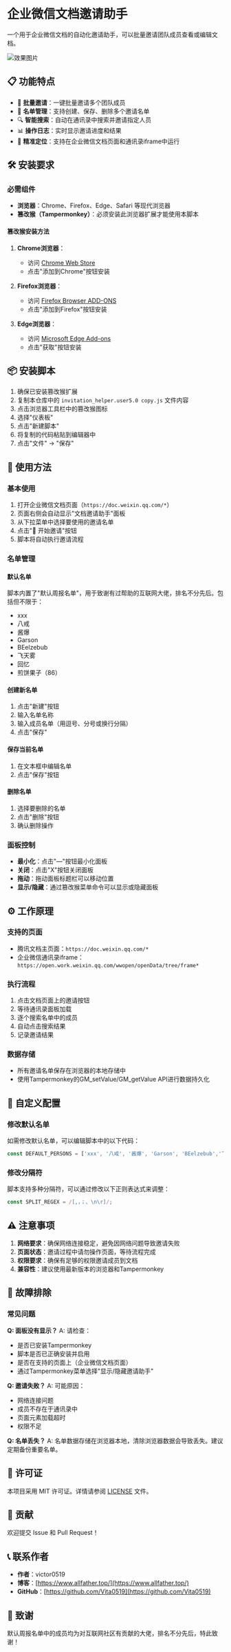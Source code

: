 # 企业微信文档邀请助手

一个用于企业微信文档的自动化邀请助手，可以批量邀请团队成员查看或编辑文档。

![效果图片](20250828.png)

## 📋 功能特点

- 🚀 **批量邀请**：一键批量邀请多个团队成员
- 📝 **名单管理**：支持创建、保存、删除多个邀请名单
- 🔍 **智能搜索**：自动在通讯录中搜索并邀请指定人员
- 📊 **操作日志**：实时显示邀请进度和结果
- 🎯 **精准定位**：支持在企业微信文档页面和通讯录iframe中运行

## 🛠️ 安装要求

### 必需组件

- **浏览器**：Chrome、Firefox、Edge、Safari 等现代浏览器
- **篡改猴（Tampermonkey）**：必须安装此浏览器扩展才能使用本脚本

#### 篡改猴安装方法

1. **Chrome浏览器**：
   - 访问 [Chrome Web Store](https://chrome.google.com/webstore/detail/tampermonkey/dhdgffkkebhmkfjojejmpbldmpobfkfo)
   - 点击"添加到Chrome"按钮安装

2. **Firefox浏览器**：
   - 访问 [Firefox Browser ADD-ONS](https://addons.mozilla.org/firefox/addon/tampermonkey/)
   - 点击"添加到Firefox"按钮安装

3. **Edge浏览器**：
   - 访问 [Microsoft Edge Add-ons](https://microsoftedge.microsoft.com/addons/detail/tampermonkey/iikmkjmpaadaobahmlepeloendndfphd)
   - 点击"获取"按钮安装

## 📦 安装脚本

1. 确保已安装篡改猴扩展
2. 复制本仓库中的 `invitation_helper.user5.0 copy.js` 文件内容
3. 点击浏览器工具栏中的篡改猴图标
4. 选择"仪表板"
5. 点击"新建脚本"
6. 将复制的代码粘贴到编辑器中
7. 点击"文件" → "保存"

## 🎯 使用方法

### 基本使用

1. 打开企业微信文档页面（`https://doc.weixin.qq.com/*`）
2. 页面右侧会自动显示"文档邀请助手"面板
3. 从下拉菜单中选择要使用的邀请名单
4. 点击"🚀 开始邀请"按钮
5. 脚本将自动执行邀请流程

### 名单管理

#### 默认名单
脚本内置了"默认周报名单"，用于致谢有过帮助的互联网大佬，排名不分先后。包括但不限于：
- xxx
- 八戒
- 酱爆
- Garson
- BEelzebub
- 飞天雾
- 回忆
- 煎饼果子（86）

#### 创建新名单
1. 点击"新建"按钮
2. 输入名单名称
3. 输入成员名单（用逗号、分号或换行分隔）
4. 点击"保存"

#### 保存当前名单
1. 在文本框中编辑名单
2. 点击"保存"按钮

#### 删除名单
1. 选择要删除的名单
2. 点击"删除"按钮
3. 确认删除操作

### 面板控制

- **最小化**：点击"—"按钮最小化面板
- **关闭**：点击"X"按钮关闭面板
- **拖动**：拖动面板标题栏可以移动位置
- **显示/隐藏**：通过篡改猴菜单命令可以显示或隐藏面板

## ⚙️ 工作原理

### 支持的页面
- 腾讯文档主页面：`https://doc.weixin.qq.com/*`
- 企业微信通讯录iframe：`https://open.work.weixin.qq.com/wwopen/openData/tree/frame*`

### 执行流程
1. 点击文档页面上的邀请按钮
2. 等待通讯录面板加载
3. 逐个搜索名单中的成员
4. 自动点击搜索结果
5. 记录邀请结果

### 数据存储
- 所有邀请名单保存在浏览器的本地存储中
- 使用Tampermonkey的GM_setValue/GM_getValue API进行数据持久化

## 🔧 自定义配置

### 修改默认名单
如需修改默认名单，可以编辑脚本中的以下代码：
```javascript
const DEFAULT_PERSONS = ['xxx', '八戒', '酱爆', 'Garson', 'BEelzebub','飞天雾','回忆'];
```

### 修改分隔符
脚本支持多种分隔符，可以通过修改以下正则表达式来调整：
```javascript
const SPLIT_REGEX = /[,，；、\n\r]/;
```

## ⚠️ 注意事项

1. **网络要求**：确保网络连接稳定，避免因网络问题导致邀请失败
2. **页面状态**：邀请过程中请勿操作页面，等待流程完成
3. **权限要求**：确保有足够的权限邀请成员到文档
4. **兼容性**：建议使用最新版本的浏览器和Tampermonkey

## 🐛 故障排除

### 常见问题

**Q: 面板没有显示？**
A: 请检查：
- 是否已安装Tampermonkey
- 脚本是否已正确安装并启用
- 是否在支持的页面上（企业微信文档页面）
- 通过Tampermonkey菜单选择"显示/隐藏邀请助手"

**Q: 邀请失败？**
A: 可能原因：
- 网络连接问题
- 成员不存在于通讯录中
- 页面元素加载超时
- 权限不足

**Q: 名单丢失？**
A: 名单数据存储在浏览器本地，清除浏览器数据会导致丢失。建议定期备份重要名单。

## 📄 许可证

本项目采用 MIT 许可证。详情请参阅 [LICENSE](LICENSE) 文件。

## 🤝 贡献

欢迎提交 Issue 和 Pull Request！

## 📞 联系作者

- **作者**：victor0519
- **博客**：[https://www.allfather.top/](https://www.allfather.top/)
- **GitHub**：[https://github.com/Vita0519](https://github.com/Vita0519)

## 🙏 致谢

默认周报名单中的成员均为对互联网社区有贡献的大佬，排名不分先后，特此致谢！

